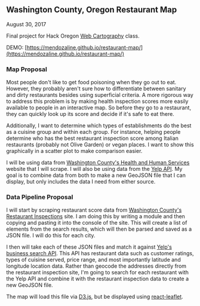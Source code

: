 ## Washington County, Oregon Restaurant Map

August 30, 2017

Final project for Hack Oregon [Web Cartography](https://badgr.io/public/assertions/rEi_JNN5SJGHzPFCKPNkYg) class.

DEMO: [https://mendozaline.github.io/restaurant-map/](https://mendozaline.github.io/restaurant-map/)

### Map Proposal
Most people don't like to get food poisoning when they go out to eat. However, they probably aren't sure how to differentiate between sanitary and dirty restaurants besides using superficial criteria. A more rigorous way to address this problem is by making health inspection scores more easily available to people in an interactive map. So before they go to a restaurant, they can quickly look up its score and decide if it's safe to eat there.

Additionally, I want to determine which types of establishments do the best as a cuisine group and within each group. For instance, helping people determine who has the best restaurant inspection score among Italian restaurants (probably not Olive Garden) or vegan places. I want to show this graphically in a scatter plot to make comparison easier.

I will be using data from [Washington County's Health and Human Services](http://www.co.washington.or.us/HHS/EnvironmentalHealth/FoodSafety/restaurant-inspections.cfm) website that I will scrape. I will also be using data from the [Yelp API](https://www.yelp.com/developers/documentation/v3). My goal is to combine data from both to make a new GeoJSON file that I can display, but only includes the data I need from either source. 

### Data Pipeline Proposal
I will start by scraping restaurant score data from [Washington County's Restaurant Inspections](http://www.co.washington.or.us/HHS/EnvironmentalHealth/FoodSafety/restaurant-inspections.cfm) site. I am doing this by writing a module and then copying and pasting it into the console of the site. This will create a list of elements from the search results, which will then be parsed and saved as a JSON file. I will do this for each city.

I then will take each of these JSON files and match it against [Yelp's business search API](https://www.yelp.com/developers/documentation/v3/business_search). This API has restaurant data such as customer ratings, types of cuisine served, price range, and most importantly latitude and longitude location data. Rather than geocode the addresses directly from the restaurant inspection site, I'm going to search for each restaurant with the Yelp API and combine it with the restaurant inspection data to create a new GeoJSON file.

The map will load this file via [D3.js](https://github.com/d3/d3-request/blob/master/README.md), but be displayed using [react-leaflet](https://github.com/PaulLeCam/react-leaflet).

